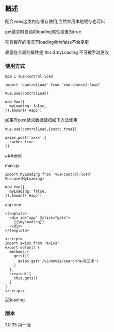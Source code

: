 ## 概述

配合vuex这类内存缓存使用,当然常用本地缓存也可以

get请求时自动将loading属性设置为true

在有缓存的情况下loading会为false不会变更

暴露在全局的属性是 this.$myLoading 不可被手动更改

### 使用方式

```
npm i vue-control-load

import 'controlLoad' from 'vue-control-load'

Vue.use(controlLoad)

new Vue({
  myLoading: false,
}).$mount('#app')
```


如果有post请求数据请按如下方法使用

```
Vue.use(controlLoad,{post: true})

axios.post('xxxx',{
  cache: true
})
```

###示例

main.js
```
import MyLoading from 'vue-control-load'
Vue.use(MyLoading)

new Vue({
  myLoading: false,
}).$mount('#app')

```

app.vue
```
<template>
  <div id="app" @click="gets">
    {{$myLoading}}
  </div>
</template>

<script>
import axios from 'axios'
export default {
  methods:{
    gets(){
      axios.get('/v2/movie/search?q=张艺谋')
    }
  },
  created(){
    this.gets()
  }
}
</script>
```

![loading]('./src/img/loading.gif')



### 版本

1.0.35 第一版